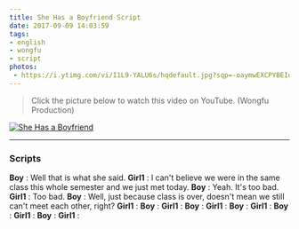 ```yaml
---
title: She Has a Boyfriend Script
date: 2017-09-09 14:03:59
tags: 
- english
- wongfu
- script
photos:
 - https://i.ytimg.com/vi/I1L9-YALU6s/hqdefault.jpg?sqp=-oaymwEXCPYBEIoBSFryq4qpAwkIARUAAIhCGAE=&rs=AOn4CLDDF1FP95P72CRijhKkaH56wSo6nA
---
```

> Click the picture below to watch this video on YouTube. (Wongfu Production)

[![She Has a Boyfriend](https://i.ytimg.com/vi/I1L9-YALU6s/hqdefault.jpg?sqp=-oaymwEXCPYBEIoBSFryq4qpAwkIARUAAIhCGAE=&rs=AOn4CLDDF1FP95P72CRijhKkaH56wSo6nA)](https://www.youtube.com/watch?v=I1L9-YALU6s)

---
### Scripts

**Boy** : Well that is what she said.
**Girl1** : I can't believe we were in the same class this whole semester and we just met today.
**Boy** : Yeah. It's too bad.
**Girl1** : Too bad.
**Boy** : Well, just because class is over, doesn't mean we still can't meet each other, right?
**Girl1** : 
**Boy** : 
**Girl1** : 
**Boy** : 
**Girl1** : 
**Boy** : 
**Girl1** : 
**Boy** : 
**Girl1** : 
**Boy** : 
**Girl1** : 
